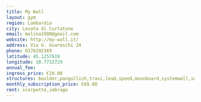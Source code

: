 ```yaml
---
title: My Wall
layout: gym
region: Lombardia
city: Levata di Curtatone
email: molina1980@gmail.com
website: http://my-wall.it/
address: Via G. Guareschi 24
phone: 0376292369
latitude: 45.1257619
longitude: 10.7732729
annual_fee: 
ingress_price: €10.00
structures: boulder,pangullich,travi,lead,speed,moonboard,systemwall,salapesi
monthly_subscription_price: €69.00
rent: scarpette,imbrago
---
```


